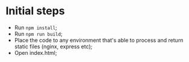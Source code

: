 Initial steps
=============

* Run `npm install`;
* Run `npm run build`;
* Place the code to any environment that's able to process and return static files (nginx, express etc);
* Open index.html;
